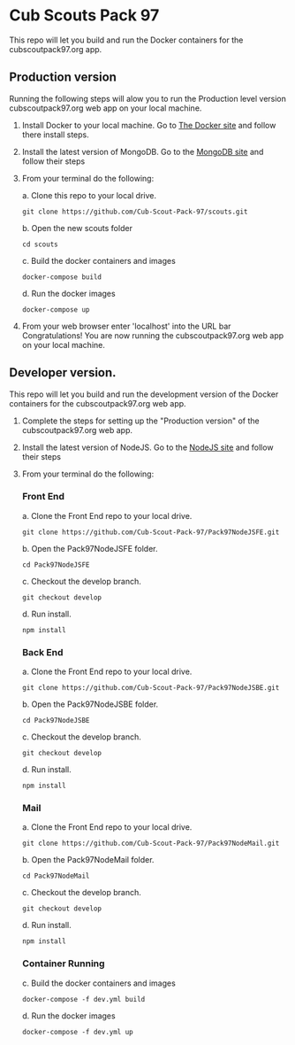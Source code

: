 # Cub Scouts Pack 97 
This repo will let you build and run the Docker containers for the cubscoutpack97.org app.

## Production version
Running the following steps will alow you to run the Production level version cubscoutpack97.org web app on your local machine.
1. Install Docker to your local machine. Go to [The Docker site](https://www.docker.com/get-started) and follow there install steps.

2. Install the latest version of MongoDB. Go to the [MongoDB site](https://www.mongodb.com/download-center/community) and follow their steps

3. From your terminal do the following:

    a. Clone this repo to your local drive.
    ```
    git clone https://github.com/Cub-Scout-Pack-97/scouts.git
    ```
        
    b. Open the new scouts folder
    ```
    cd scouts
    ```
        
    c. Build the docker containers and images
    ```
    docker-compose build
    ```
        
    d. Run the docker images
    ```
    docker-compose up
    ```
    
4. From your web browser enter 'localhost' into the URL bar
Congratulations! You are now running the cubscoutpack97.org web app on your local machine.

## Developer version.
This repo will let you build and run the development version of the Docker containers for the cubscoutpack97.org web app.
1. Complete the steps for setting up the "Production version" of the cubscoutpack97.org web app.

2. Install the latest version of NodeJS. Go to the [NodeJS site](https://nodejs.org/en/) and follow their steps

3. From your terminal do the following:

    ### Front End
      
      a. Clone the Front End repo to your local drive.
      ```
      git clone https://github.com/Cub-Scout-Pack-97/Pack97NodeJSFE.git
      ```
      
      b. Open the Pack97NodeJSFE folder.
      ```
      cd Pack97NodeJSFE
      ```
      
      c. Checkout the develop branch.
      ```
      git checkout develop
      ```
      
      d. Run install.
      ```
      npm install
      ```
      
    ### Back End
      
      a. Clone the Front End repo to your local drive.
      ```
      git clone https://github.com/Cub-Scout-Pack-97/Pack97NodeJSBE.git
      ```
      
      b. Open the Pack97NodeJSBE folder.
      ```
      cd Pack97NodeJSBE
      ```
      
      c. Checkout the develop branch.
      ```
      git checkout develop
      ```
      
      d. Run install.
      ```
      npm install
      ```
      
    ### Mail
      
      a. Clone the Front End repo to your local drive.
      ```
      git clone https://github.com/Cub-Scout-Pack-97/Pack97NodeMail.git
      ```
      
      b. Open the Pack97NodeMail folder.
      ```
      cd Pack97NodeMail
      ```
      
      c. Checkout the develop branch.
      ```
      git checkout develop
      ```
      
      d. Run install.
      ```
      npm install
      ```
      
    ### Container Running
     c. Build the docker containers and images
      ```
      docker-compose -f dev.yml build
      ```
        
      d. Run the docker images
      ```
      docker-compose -f dev.yml up
      ```
    
    
